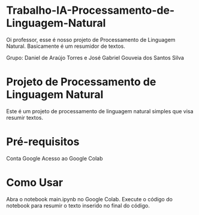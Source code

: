 # Trabalho-IA-Processamento-de-Linguagem-Natural

Oi professor, esse é nosso projeto de Processamento de Linguagem Natural. Basicamente é um resumidor de textos.

Grupo: Daniel de Araújo Torres e José Gabriel Gouveia dos Santos Silva

# Projeto de Processamento de Linguagem Natural

Este é um projeto de processamento de linguagem natural simples que visa resumir textos.

# Pré-requisitos

Conta Google
Acesso ao Google Colab

# Como Usar

Abra o notebook main.ipynb no Google Colab.
Execute o código do notebook para resumir o texto inserido no final do código.
